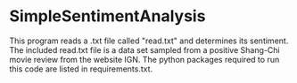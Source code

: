 # SimpleSentimentAnalysis
This program reads a .txt file called "read.txt" and determines its sentiment. The included read.txt file is a data set sampled from a positive Shang-Chi movie review from the website IGN. The python packages required to run this code are listed in requirements.txt.

